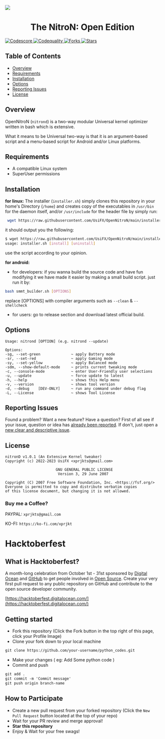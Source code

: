 <img src="https://hacktoberfest.com/_next/static/media/opengraph.da6e44c0.png">

# <div align=center> The NitroN: Open Edition </div>


<a href="https://app.codiga.io/hub/project/34591/OpenNitroN/dashboard">
  <img src="https://api.codiga.io/project/34591/score/svg" alt="Codescore">
</a>

<a href="https://app.codiga.io/hub/project/34591/OpenNitroN/dashboard">
  <img src="https://api.codiga.io/project/34591/status/svg" alt="Codequality">
</a>

<a href="https://github.com/UsiFX/OpenNitroN/fork">
  <img src="https://img.shields.io/github/forks/UsiFX/OpenNitroN.svg?logo=github" alt="Forks">
</a>

<a href="https://github.com/UsiFX/OpenNitroN/stargazers">
  <img src="https://img.shields.io/github/stars/UsiFX/OpenNitroN.svg?logo=github-sponsors" alt="Stars">
</a>


## Table of Contents

- [Overview](#overview)
- [Requirements](#requirements)
- [Installation](#installation)
- [Options](#options)
- [Reporting Issues](#reporting-issues)
- [License](#license)

## Overview
OpenNitroN (`nitrond`) is a two-way modular Universal kernel 
optimizer written in bash which is extensive.

What it means to be Universal two-way is that it is
an argument-based script and a menu-based script for Android and/or Linux platforms.

## Requirements
- A compatible Linux system
- SuperUser permissions

## Installation

**for linux:**
The installer (`installer.sh`) simply clones this repository
in your home's Directory (`/home`) and creates copy of the executables
in `/usr/bin` for the daemon itself, and/or `/usr/include` for the header file
by simply run:
``` bash
 wget https://raw.githubusercontent.com/UsiFX/OpenNitroN/main/installer.sh && bash installer.sh install
```
it should output you the following:
``` bash
$ wget https://raw.githubusercontent.com/UsiFX/OpenNitroN/main/installer.sh && bash installer.sh install
usage: installer.sh [install] [uninstall]
```
use the script according to your opinion.

**for android:**
  - for developers:
if you wanna build the source code and have fun modifying it we have made it easier
by making a small build script.
just run it by:
```bash
bash smmt_builder.sh [OPTIONS]
```

replace [OPTIONS] with compiler arguments such as `--clean` & `--shellcheck`

  - for users:
go to release section and download latest official build.

## Options
```
Usage: nitrond [OPTION] (e.g. nitrond --update)

Options:
-sg, --set-green              ~ apply Battery mode
-sr, --set-red                ~ apply Gaming mode
-sy, --set-yellow             ~ apply Balanced mode
-sdm, --show-default-mode     ~ prints current tweaking mode
-c, --console-mode            ~ enter User-Friendly user selections
-u, --update                  ~ force update to latest
-h, --help                    ~ shows this Help menu
-v, --version                 ~ shows tool version
-d, --debug    [DEV-ONLY]     ~ run any command under debug flag
-L, --License                 ~ shows Tool License
```

## Reporting Issues

Found a problem? Want a new feature? Have a question?
First of all see if your issue, question or idea has [already been reported](https://github.com/UsiFX/OpenNitroN/issues?q=is%3Aissue). 
If don't, just open a [new clear and descriptive issue](https://github.com/UsiFX/OpenNitroN/issues/new/choose).

## License

```
nitronD v1.0.1 (An Extensive Kernel tweaker)
Copyright (c) 2022-2023 UsiFX <xprjkts@gmail.com>

                       GNU GENERAL PUBLIC LICENSE
                        Version 3, 29 June 2007

Copyright (C) 2007 Free Software Foundation, Inc. <https://fsf.org/>
Everyone is permitted to copy and distribute verbatim copies
of this license document, but changing it is not allowed.
```

### Buy me a Coffee?

PAYPAL: `xprjkts@gmail.com`

KO-FI: `https://ko-fi.com/xprjkt`

# Hacktoberfest

## What is Hacktoberfest?

A month-long celebration from October 1st - 31st sponsored by [Digital Ocean](https://hacktoberfest.digitalocean.com/) and [GitHub](https://github.com/blog/2433-celebrate-open-source-this-october-with-hacktoberfest) to get people involved in [Open Source](https://github.com/open-source). Create your very first pull request to any public repository on GitHub and contribute to the open source developer community.

[https://hacktoberfest.digitalocean.com/](https://hacktoberfest.digitalocean.com/)

## Getting started

- Fork this repository (Click the Fork button in the top right of this page, click your Profile Image)
- Clone your fork down to your local machine

```markdown
git clone https://github.com/your-username/python_codes.git
```

- Make your changes ( eg: Add Some python code )
- Commit and push

```markdown
git add .
git commit -m 'Commit message'
git push origin branch-name
```

## How to Participate

- Create a new pull request from your forked repository (Click the `New Pull Request` button located at the top of your repo)
- Wait for your PR review and merge approval!
- **Star this repository** 
- Enjoy & Wait for your free swags!
